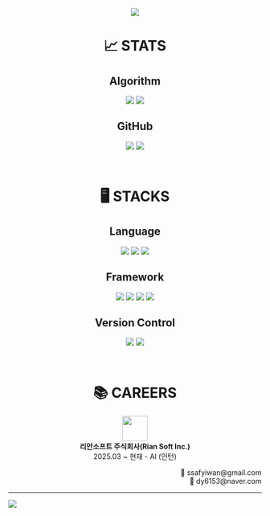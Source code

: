 <p align="center">
  <img src="https://capsule-render.vercel.app/api?type=waving&height=300&color=0:b063dc,100:B62372&text=Code%20Iwan&fontAlignY=47&section=header&reversal=false&textBg=false&fontColor=dcdff5&fontSize=80&animation=twinkling">
</p>

<h1 align="center">📈 STATS</h1>
<h2 align="center">Algorithm</h2>
<p align="center">
  <a href="https://solved.ac/profile/ssafyiwan"><img src="http://mazassumnida.wtf/api/v2/generate_badge?boj=ssafyiwan"></a>
  <a href="https://solved.ac/profile/ssafyiwan"><img src="http://mazandi.herokuapp.com/api?handle=ssafyiwan"></a>
</p>

<h2 align="center">GitHub</h2>
<p align="center">
  <img src="https://github-readme-stats.vercel.app/api?username=codeiwan&show_icons=true&theme=default">
  <img src="https://github-readme-stats.vercel.app/api/top-langs/?username=codeiwan&layout=compact&them=default&langs_count=8">
</p>

<br/>
<h1 align="center">🖥️ STACKS</h1>
<h2 align="center">Language</h2>
<p align="center">
  <a href="https://www.java.com/ko/"><img src="https://img.shields.io/badge/Java-ED8B00?style=for-the-badge&logo=openjdk&logoColor=white"></a>
  <a href="https://www.python.org/"><img src="https://img.shields.io/badge/python-3670A0?style=for-the-badge&logo=python&logoColor=ffdd54"></a>
  <a href="https://developer.mozilla.org/ko/docs/Web/JavaScript"><img src="https://img.shields.io/badge/javascript-black?style=for-the-badge&logo=javascript"></a>
</p>

<h2 align="center">Framework</h2>
<p align="center">
  <a href="https://spring.io/"><img src="https://img.shields.io/badge/Spring-6DB33F?style=for-the-badge&logo=spring&logoColor=white"></a>
  <a href="https://www.djangoproject.com/"><img src="https://img.shields.io/badge/Django-092E20?style=for-the-badge&logo=django&logoColor=green"></a>
  <a href="https://ko.legacy.reactjs.org/"><img src="https://shields.io/badge/react-black?style=for-the-badge&logo=react"></a>
  <a href="https://fastapi.tiangolo.com/ko/"><img src="https://img.shields.io/badge/FastAPI-005571?style=for-the-badge&logo=fastapi"></a>
</p>

<h2 align="center">Version Control</h2>
<p align="center">
  <a href="https://git-scm.com/"><img src="https://img.shields.io/badge/git-F05033?style=for-the-badge&logo=git&logoColor=white"></a>
  <a href="https://github.com/"><img src="https://img.shields.io/badge/github-121011?style=for-the-badge&logo=github&logoColor=white"></a>
</p>

<br/>
<h1 align="center">📚 CAREERS</h1>
<p align="center">
  <a href="https://www.riansoft.io/"><img src="https://github.com/user-attachments/assets/73427193-902d-400f-9bd7-857429716abb" height="50"></a><br/>
  <b>리안소프트 주식회사(Rian Soft Inc.)</b><br/>
  2025.03 ~ 현재 - AI (인턴)
</p>

<div align="right">
  <span>📩 ssafyiwan@gmail.com</span></br>
  <span>📩 dy6153@naver.com</span></span>
</div>

---
<a href="https://hits.seeyoufarm.com">
  <img src="https://hits.seeyoufarm.com/api/count/incr/badge.svg?url=https%3A%2F%2Fgithub.com%2Fcodeiwan&count_bg=%23C59BDB&title_bg=%23727171&icon=github.svg&icon_color=%23FFFFFF&title=hits&edge_flat=false">
</a>

<!--
<p align="center">
  <a href=""><img src=""></a>
  <a href=""><img src=""></a>
</p>
-->

<!--
## Hi there 👋

**codeiwan/codeiwan** is a ✨ _special_ ✨ repository because its `README.md` (this file) appears on your GitHub profile.

Here are some ideas to get you started:

- 🔭 I’m currently working on ...
- 🌱 I’m currently learning ...
- 👯 I’m looking to collaborate on ...
- 🤔 I’m looking for help with ...
- 💬 Ask me about ...
- 📫 How to reach me: ...
- 😄 Pronouns: ...
- ⚡ Fun fact: ...
-->
